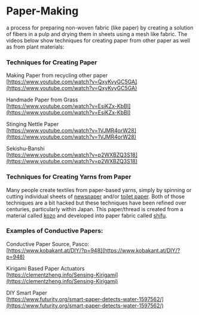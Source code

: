 # Paper-Making

a process for preparing non-woven fabric \(like paper\) by creating a solution of fibers in a pulp and drying them in sheets using a mesh like fabric. The videos below show techniques for creating paper from other paper as well as from plant materials:   


### Techniques for Creating Paper

Making Paper from recycling other paper   
[https://www.youtube.com/watch?v=QxyKvyGC5GA](https://www.youtube.com/watch?v=QxyKvyGC5GA)

Handmade Paper from Grass  
[https://www.youtube.com/watch?v=EsiKZx-KbBI](https://www.youtube.com/watch?v=EsiKZx-KbBI)  
  
Stinging Nettle Paper  
[https://www.youtube.com/watch?v=1VJMR4orW28](https://www.youtube.com/watch?v=1VJMR4orW28)

Sekishu-Banshi  
[https://www.youtube.com/watch?v=p2WXBZQ3S18](https://www.youtube.com/watch?v=p2WXBZQ3S18)

### Techniques for Creating Yarns from Paper

Many people create textiles from paper-based yarns, simply by spinning or cutting individual sheets of [newspaper](https://www.youtube.com/watch?v=jKAnC1cW6zA) and/or [toilet paper](https://www.youtube.com/watch?v=o6qgfdv2KsI). Both of those techniques are a bit hacked but these techniques have been refined over centuries, particularly within Japan. This paper/thread is created from a material called [kozo](https://www.youtube.com/watch?v=Qm8WPhowKwk) and developed into paper fabric called [shifu](https://www.youtube.com/watch?v=HtQFB1Ztb84).

### Examples of Conductive Papers:

Conductive Paper Source, Pasco:  
[https://www.kobakant.at/DIY/?p=948](https://www.kobakant.at/DIY/?p=948)

Kirigami Based Paper Actuators  
[https://clementzheng.info/Sensing-Kirigami](https://clementzheng.info/Sensing-Kirigami)

DIY Smart Paper  
[https://www.futurity.org/smart-paper-detects-water-1597562/](https://www.futurity.org/smart-paper-detects-water-1597562/)

